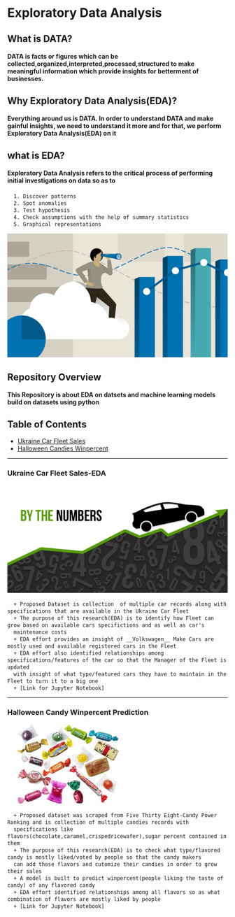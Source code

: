 # Exploratory Data Analysis  
## What is DATA?
#### DATA is facts or figures which can be collected,organized,interpreted,processed,structured to make meaningful information which provide insights for betterment of businesses.
## Why Exploratory Data Analysis(EDA)?
#### Everything around us is DATA. In order to understand DATA and make gainful insights, we need to understand it more and for that, we perform Exploratory Data Analysis(EDA) on it
## what is EDA?
#### Exploratory Data Analysis refers to the critical process of performing initial investigations on data so as to 
      1. Discover patterns
      2. Spot anomalies
      3. Test hypothesis 
      4. Check assumptions with the help of summary statistics 
      5. Graphical representations
![image1](/images/EDA.png)

## Repository Overview

#### This Repository is about EDA on datsets and machine learning models build on datasets using python

## Table of Contents

* [Ukraine Car Fleet Sales]()
* [Halloween Candies Winpercent](#Section2)
________________________________________________________________________________________________________________________________________

### Ukraine Car Fleet Sales-EDA

![image2](/images/carsales.png)

      + Proposed Dataset is collection  of multiple car records along with specifications that are available in the Ukraine Car Fleet
      + The purpose of this research(EDA) is to identify how Fleet can grow based on available cars specifictions and as well as car's
      maintenance costs 
      + EDA effort provides an insight of __Volkswagen__ Make Cars are mostly used and available registered cars in the Fleet 
      + EDA effort also identified relationships among specifications/features of the car so that the Manager of the Fleet is updated
      with insight of what type/featured cars they have to maintain in the Fleet to turn it to a big one 
      + [Link for Jupyter Notebook]
________________________________________________________________________________________________________________________________________

### Halloween Candy Winpercent Prediction

![image3](/images/c1.png)

      + Proposed dataset was scraped from Five Thirty Eight-Candy Power Ranking and is collection of multiple candies records with
      specifications like flavors(chocolate,caramel,crispedricewafer),sugar percent contained in them
      + The purpose of this research(EDA) is to check what type/flavored candy is mostly liked/voted by people so that the candy makers
      can add those flavors and cutomize their candies in order to grow their sales
      + A model is built to predict winpercent(people liking the taste of candy) of any flavored candy
      + EDA effort identified relationships among all flavors so as what combination of flavors are mostly liked by people
      + [Link for Jupyter Notebook]
